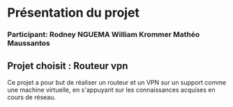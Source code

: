 # Présentation du projet

### Participant: Rodney NGUEMA William Krommer Mathéo Maussantos

## Projet choisit  : Routeur vpn 

Ce projet a pour but de réaliser un routeur et un VPN sur un support comme une machine virtuelle, en s'appuyant sur les connaissances acquises en cours de réseau.
